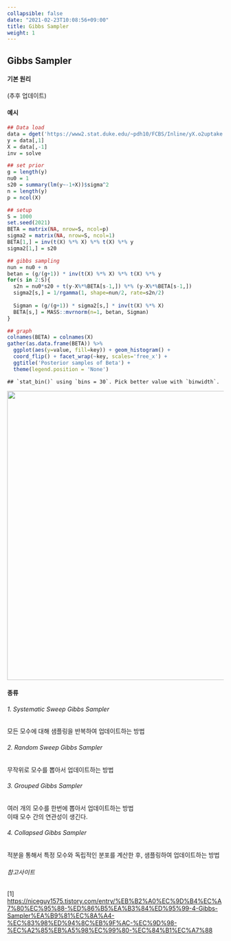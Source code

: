 ```yaml
---
collapsible: false
date: "2021-02-23T10:08:56+09:00"
title: Gibbs Sampler
weight: 1
---
```





## Gibbs Sampler

#### 기본 원리
(추후 업데이트)

#### 예시

```r
## Data load 
data = dget('https://www2.stat.duke.edu/~pdh10/FCBS/Inline/yX.o2uptake')
y = data[,1]
X = data[,-1]
inv = solve

## set prior
g = length(y)
nu0 = 1
s20 = summary(lm(y~-1+X))$sigma^2
n = length(y)
p = ncol(X)

## setup
S = 1000
set.seed(2021)
BETA = matrix(NA, nrow=S, ncol=p)
sigma2 = matrix(NA, nrow=S, ncol=1)
BETA[1,] = inv(t(X) %*% X) %*% t(X) %*% y
sigma2[1,] = s20

## gibbs sampling
nun = nu0 + n
betan = (g/(g+1)) * inv(t(X) %*% X) %*% t(X) %*% y
for(s in 2:S){
  s2n = nu0*s20 + t(y-X%*%BETA[s-1,]) %*% (y-X%*%BETA[s-1,])
  sigma2[s,] = 1/rgamma(1, shape=nun/2, rate=s2n/2)
  
  Sigman = (g/(g+1)) * sigma2[s,] * inv(t(X) %*% X)
  BETA[s,] = MASS::mvrnorm(n=1, betan, Sigman)
}

## graph
colnames(BETA) = colnames(X)
gather(as.data.frame(BETA)) %>% 
  ggplot(aes(y=value, fill=key)) + geom_histogram() +
  coord_flip() + facet_wrap(~key, scales='free_x') +
  ggtitle('Posterior samples of Beta') +
  theme(legend.position = 'None')
```

```
## `stat_bin()` using `bins = 30`. Pick better value with `binwidth`.
```

<img src="/ko/posts/Statistics/Bayesian/gibbs_sampler_files/figure-html/unnamed-chunk-2-1.png" width="672" />


#### 종류
###### 1. Systematic Sweep Gibbs Sampler
모든 모수에 대해 샘플링을 반복하여 업데이트하는 방법

###### 2. Random Sweep Gibbs Sampler
무작위로 모수를 뽑아서 업데이트하는 방법

###### 3. Grouped Gibbs Sampler
여러 개의 모수를 한번에 뽑아서 업데이트하는 방법  
이때 모수 간의 연관성이 생긴다.

###### 4. Collapsed Gibbs Sampler
적분을 통해서 특정 모수와 독립적인 분포를 계산한 후, 샘플링하여 업데이트하는 방법

###### 참고사이트
[1] https://niceguy1575.tistory.com/entry/%EB%B2%A0%EC%9D%B4%EC%A7%80%EC%95%88-%ED%86%B5%EA%B3%84%ED%95%99-4-Gibbs-Sampler%EA%B9%81%EC%8A%A4-%EC%83%98%ED%94%8C%EB%9F%AC-%EC%9D%98-%EC%A2%85%EB%A5%98%EC%99%80-%EC%84%B1%EC%A7%88

